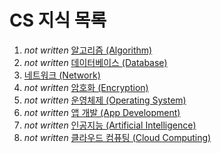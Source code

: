 # CS 지식 목록

1. _not written_ [알고리즘 (Algorithm)]("https://github.com/ChoiJeonSeok/TIL/tree/master/etc/Coming_Soon.md")
2. _not written_ [데이터베이스 (Database)]("blank")
3. [네트워크 (Network)](https://github.com/ChoiJeonSeok/TIL/tree/master/CS/Network)
4. _not written_ [암호화 (Encryption)]("https://github.com/ChoiJeonSeok/TIL/tree/master/etc/Coming_Soon.md")
5. _not written_ [운영체제 (Operating System)]("https://github.com/ChoiJeonSeok/TIL/tree/master/etc/Coming_Soon.md")
6. _not written_ [앱 개발 (App Development)]("https://github.com/ChoiJeonSeok/TIL/tree/master/etc/Coming_Soon.md")
7. _not written_ [인공지능 (Artificial Intelligence)]("https://github.com/ChoiJeonSeok/TIL/tree/master/etc/Coming_Soon.md")
8. _not written_ [클라우드 컴퓨팅 (Cloud Computing)]("https://github.com/ChoiJeonSeok/TIL/tree/master/etc/Coming_Soon.md")
